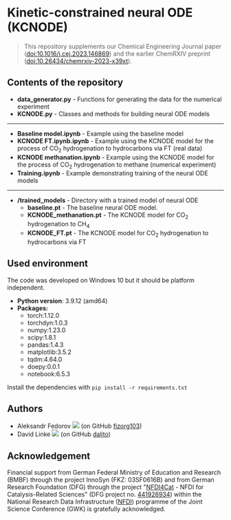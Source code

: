 # Kinetic-constrained neural ODE (KCNODE)

> This repository supplements our Chemical Engineering Journal paper ([doi:10.1016/j.cej.2023.146869](https://doi.org/10.1016/j.cej.2023.146869)) and the earlier ChemRXIV preprint ([doi:10.26434/chemrxiv-2023-x39xt](https://doi.org/10.26434/chemrxiv-2023-x39xt)).

## Contents of the repository

* **data_generator.py** - Functions for generating the data for the numerical experiment
* **KCNODE.py** - Classes and methods for building neural ODE models

---------------

* **Baseline model.ipynb** - Example using the baseline model
* **KCNODE FT.ipynb.ipynb** - Example using the KCNODE model for the process of CO<sub>2</sub>  hydrogenation to hydrocarbons via FT (real data)
* **KCNODE methanation.ipynb** - Example using the KCNODE model for the process of CO<sub>2</sub>  hydrogenation to methane (numerical experiment)
* **Training.ipynb** - Example demonstrating training of the neural ODE models

---------------

* **/trained_models** - Directory with a trained model of neural ODE
  * **baseline.pt** - The baseline neural ODE model.
  * **KCNODE_methanation.pt** - The KCNODE model for CO<sub>2</sub> hydrogenation to CH<sub>4</sub>
  * **KCNODE_FT.pt** - The KCNODE model for CO<sub>2</sub> hydrogenation to hydrocarbons via FT

## Used environment

The code was developed on Windows 10 but it should be platform independent.

* **Python version**: 3.9.12 (amd64)
* **Packages:**
  * torch:1.12.0
  * torchdyn:1.0.3
  * numpy:1.23.0
  * scipy:1.8.1
  * pandas:1.4.3
  * matplotlib:3.5.2
  * tqdm:4.64.0
  * doepy:0.0.1
  * notebook:6.5.3

Install the dependencies with `pip install -r requirements.txt`

## Authors

* Aleksandr Fedorov [![](https://info.orcid.org/wp-content/uploads/2020/12/orcid_16x16.gif)](https://orcid.org/0000-0001-6434-6623) (on GitHub [fizorg103](https://github.com/fizorg103))
* David Linke [![](https://info.orcid.org/wp-content/uploads/2020/12/orcid_16x16.gif)](https://orcid.org/0000-0002-5898-1820) (on GitHub [dalito](https://github.com/dalito))

## Acknowledgement

Financial support from German Federal Ministry of Education and Research (BMBF) through the project InnoSyn (FKZ: 03SF0616B) and from German Research Foundation (DFG) through the project "[NFDI4Cat](https://www.nfdi4cat.org) - NFDI for Catalysis-Related Sciences" (DFG project no. [441926934](https://gepris.dfg.de/gepris/projekt/441926934)) within the National Research Data Infrastructure ([NFDI](https://www.nfdi.de)) programme of the Joint Science Conference (GWK) is gratefully acknowledged.
